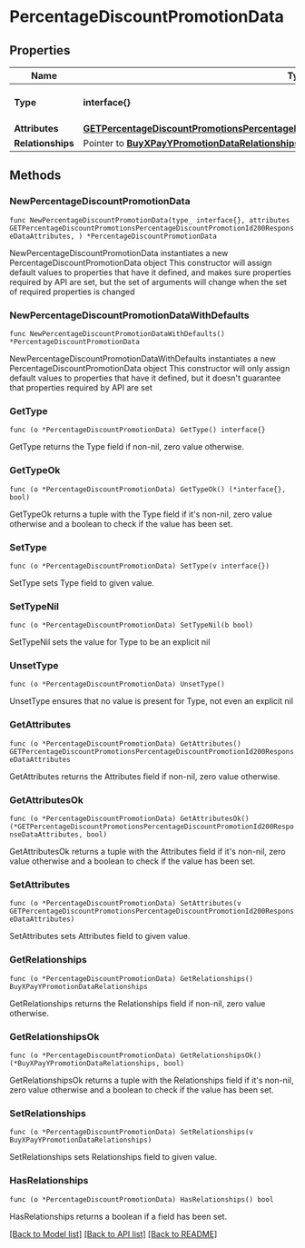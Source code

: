 # PercentageDiscountPromotionData

## Properties

Name | Type | Description | Notes
------------ | ------------- | ------------- | -------------
**Type** | **interface{}** | The resource&#39;s type | 
**Attributes** | [**GETPercentageDiscountPromotionsPercentageDiscountPromotionId200ResponseDataAttributes**](GETPercentageDiscountPromotionsPercentageDiscountPromotionId200ResponseDataAttributes.md) |  | 
**Relationships** | Pointer to [**BuyXPayYPromotionDataRelationships**](BuyXPayYPromotionDataRelationships.md) |  | [optional] 

## Methods

### NewPercentageDiscountPromotionData

`func NewPercentageDiscountPromotionData(type_ interface{}, attributes GETPercentageDiscountPromotionsPercentageDiscountPromotionId200ResponseDataAttributes, ) *PercentageDiscountPromotionData`

NewPercentageDiscountPromotionData instantiates a new PercentageDiscountPromotionData object
This constructor will assign default values to properties that have it defined,
and makes sure properties required by API are set, but the set of arguments
will change when the set of required properties is changed

### NewPercentageDiscountPromotionDataWithDefaults

`func NewPercentageDiscountPromotionDataWithDefaults() *PercentageDiscountPromotionData`

NewPercentageDiscountPromotionDataWithDefaults instantiates a new PercentageDiscountPromotionData object
This constructor will only assign default values to properties that have it defined,
but it doesn't guarantee that properties required by API are set

### GetType

`func (o *PercentageDiscountPromotionData) GetType() interface{}`

GetType returns the Type field if non-nil, zero value otherwise.

### GetTypeOk

`func (o *PercentageDiscountPromotionData) GetTypeOk() (*interface{}, bool)`

GetTypeOk returns a tuple with the Type field if it's non-nil, zero value otherwise
and a boolean to check if the value has been set.

### SetType

`func (o *PercentageDiscountPromotionData) SetType(v interface{})`

SetType sets Type field to given value.


### SetTypeNil

`func (o *PercentageDiscountPromotionData) SetTypeNil(b bool)`

 SetTypeNil sets the value for Type to be an explicit nil

### UnsetType
`func (o *PercentageDiscountPromotionData) UnsetType()`

UnsetType ensures that no value is present for Type, not even an explicit nil
### GetAttributes

`func (o *PercentageDiscountPromotionData) GetAttributes() GETPercentageDiscountPromotionsPercentageDiscountPromotionId200ResponseDataAttributes`

GetAttributes returns the Attributes field if non-nil, zero value otherwise.

### GetAttributesOk

`func (o *PercentageDiscountPromotionData) GetAttributesOk() (*GETPercentageDiscountPromotionsPercentageDiscountPromotionId200ResponseDataAttributes, bool)`

GetAttributesOk returns a tuple with the Attributes field if it's non-nil, zero value otherwise
and a boolean to check if the value has been set.

### SetAttributes

`func (o *PercentageDiscountPromotionData) SetAttributes(v GETPercentageDiscountPromotionsPercentageDiscountPromotionId200ResponseDataAttributes)`

SetAttributes sets Attributes field to given value.


### GetRelationships

`func (o *PercentageDiscountPromotionData) GetRelationships() BuyXPayYPromotionDataRelationships`

GetRelationships returns the Relationships field if non-nil, zero value otherwise.

### GetRelationshipsOk

`func (o *PercentageDiscountPromotionData) GetRelationshipsOk() (*BuyXPayYPromotionDataRelationships, bool)`

GetRelationshipsOk returns a tuple with the Relationships field if it's non-nil, zero value otherwise
and a boolean to check if the value has been set.

### SetRelationships

`func (o *PercentageDiscountPromotionData) SetRelationships(v BuyXPayYPromotionDataRelationships)`

SetRelationships sets Relationships field to given value.

### HasRelationships

`func (o *PercentageDiscountPromotionData) HasRelationships() bool`

HasRelationships returns a boolean if a field has been set.


[[Back to Model list]](../README.md#documentation-for-models) [[Back to API list]](../README.md#documentation-for-api-endpoints) [[Back to README]](../README.md)


